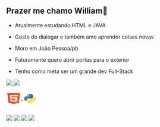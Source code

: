 ## Prazer me chamo William🤠

- Atualmente estudando HTML e JAVA 
- Gosto de dialogar e também amo aprender coisas novas
- Moro em João Pessoa/pb
- Futuramente quero abrir portas para o exterior
- Tenho como meta ser um grande dev Full-Stack

   <div>
  <a href="https://beacons.ai/williamVnetto">
    
<img height="180em" src="https://github-readme-stats.vercel.app/api?username=williamVnetto&show_icons=true&theme=dark&include_all_commits=true&count_private=true"/>
    
 <img height="180em" src="https://github-readme-stats.vercel.app/api/top-langs/?username=williamVnetto&layout=compact&langs_count=16&theme=dark"/>
    </div>

  
  <div style="display: inline_block"><br>
    <img align="center" alt="william-HTML" height="30" width="40" src="https://raw.githubusercontent.com/devicons/devicon/master/icons/html5/html5-original.svg">
 <img align="center" alt="william-Python" height="30" width="40" src="https://raw.githubusercontent.com/devicons/devicon/master/icons/python/python-original.svg">
   </div>
  
  
  ##
  
  <div>
  <a href="https://discord.gg/williamVnetto#1031" target="_blank"><img src="https://img.shields.io/badge/Discord-7289DA?style=for-the-badge&logo=discord&logoColor=white" target="_blank"></a>
 <a href="https://instagram.com/william_netto_" target"_blank"><img src="https://img.shields.io/badge/-Instagram-%23E4405F?style=for-the-badge&logo=instagram&logoColor=white" target="_blank"></a>
 <a herf= "mailto:williamvnetto@gmail.com"><img src="https://img.shields.io/badge/-Gmail-%23333?style=for-thebadge&logo=gmail&logoColor=white" target="_blank"></a>
 <a href="https://www.linkedin.com/in/William-Netto-45875016a" target="_blank"><img src="https://img.shields.io/badge/-LinkedIn-%230077B5?style=for-the-badge&logo=linkedin&logoColorwhite" target="_blank"></a>
 </div>
   
  
    
